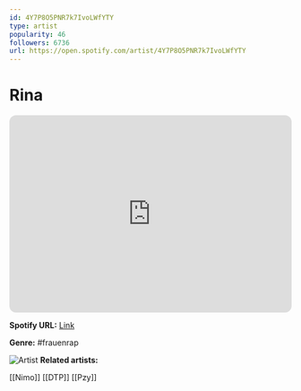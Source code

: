 ```yaml
---
id: 4Y7P8O5PNR7k7IvoLWfYTY
type: artist
popularity: 46
followers: 6736
url: https://open.spotify.com/artist/4Y7P8O5PNR7k7IvoLWfYTY
---
```

# Rina

<iframe style="border-radius:12px" src="https://open.spotify.com/embed/artist/4Y7P8O5PNR7k7IvoLWfYTY" width="100%" height="352" frameBorder="0" allowfullscreen="" allow="autoplay; clipboard-write; encrypted-media; fullscreen; picture-in-picture" loading="lazy"></iframe>

**Spotify URL:** [Link](https://open.spotify.com/artist/4Y7P8O5PNR7k7IvoLWfYTY)

**Genre:**  #frauenrap

![Artist](https://i.scdn.co/image/ab6761610000e5eb8161109a6b48187d91c375f8)
**Related artists:**

[[Nimo]]
[[DTP]]
[[Pzy]]
